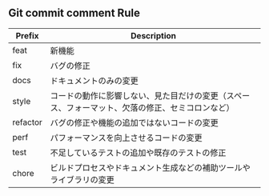 ## Git commit comment Rule

Prefix|Description
--|--
feat|新機能
fix|バグの修正
docs|ドキュメントのみの変更
style|コードの動作に影響しない、見た目だけの変更（スペース、フォーマット、欠落の修正、セミコロンなど）
refactor|バグの修正や機能の追加ではないコードの変更
perf|パフォーマンスを向上させるコードの変更
test|不足しているテストの追加や既存のテストの修正
chore|ビルドプロセスやドキュメント生成などの補助ツールやライブラリの変更